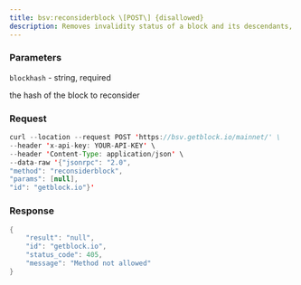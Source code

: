 ```yaml
---
title: bsv:reconsiderblock \[POST\] {disallowed}
description: Removes invalidity status of a block and its descendants, reconsiderthem for activation.This can be used to undo the effects of invalidateblock.
---
```


### Parameters


`blockhash` - string, required

the hash of the block to reconsider

### Request

``` java
curl --location --request POST 'https://bsv.getblock.io/mainnet/' \ 
--header 'x-api-key: YOUR-API-KEY' \ 
--header 'Content-Type: application/json' \ 
--data-raw '{"jsonrpc": "2.0",
"method": "reconsiderblock",
"params": [null],
"id": "getblock.io"}'
```

###  Response

``` java
{
    "result": "null",
    "id": "getblock.io",
    "status_code": 405,
    "message": "Method not allowed"
}
```

